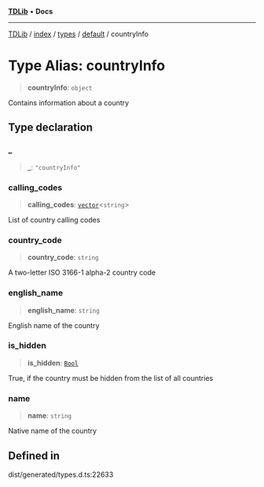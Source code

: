 [**TDLib**](../../../../../../README.md) • **Docs**

***

[TDLib](../../../../../../modules.md) / [index](../../../../../README.md) / [types](../../../README.md) / [default](../README.md) / countryInfo

# Type Alias: countryInfo

> **countryInfo**: `object`

Contains information about a country

## Type declaration

### \_

> **\_**: `"countryInfo"`

### calling\_codes

> **calling\_codes**: [`vector`](vector.md)\<`string`\>

List of country calling codes

### country\_code

> **country\_code**: `string`

A two-letter ISO 3166-1 alpha-2 country code

### english\_name

> **english\_name**: `string`

English name of the country

### is\_hidden

> **is\_hidden**: [`Bool`](Bool.md)

True, if the country must be hidden from the list of all countries

### name

> **name**: `string`

Native name of the country

## Defined in

dist/generated/types.d.ts:22633
